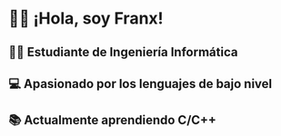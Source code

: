 # 👋🏽 ¡Hola, soy Franx!

## 🧑‍🎓 Estudiante de Ingeniería Informática

## 💻 Apasionado por los lenguajes de bajo nivel

## 📚 Actualmente aprendiendo C/C++
